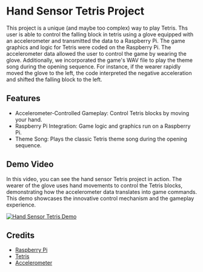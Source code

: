 # Hand Sensor Tetris Project

This project is a unique (and maybe too complex) way to play Tetris. Ths user is able to control the falling block in tetris using a glove equipped with an accelerometer and transmitted the data to a Raspberry Pi. The game graphics and logic for Tetris were coded on the Raspberry Pi. The accelerometer data allowed the user to control the game by wearing the glove. Additionally, we incorporated the game's WAV file to play the theme song during the opening sequence. For instance, if the wearer rapidly moved the glove to the left, the code interpreted the negative acceleration and shifted the falling block to the left.

## Features

- Accelerometer-Controlled Gameplay: Control Tetris blocks by moving your hand.
- Raspberry Pi Integration: Game logic and graphics run on a Raspberry Pi.
- Theme Song: Plays the classic Tetris theme song during the opening sequence.

## Demo Video

In this video, you can see the hand sensor Tetris project in action. The wearer of the glove uses hand movements to control the Tetris blocks, demonstrating how the accelerometer data translates into game commands. This demo showcases the innovative control mechanism and the gameplay experience.

[![Hand Sensor Tetris Demo](https://github.com/user-attachments/assets/2ed877f6-c5f0-4186-aea3-c5e899b5a349)](https://github.com/user-attachments/assets/2ed877f6-c5f0-4186-aea3-c5e899b5a349 "Hand Sensor Tetris Demo Video")

## Credits

- [Raspberry Pi](https://www.raspberrypi.org/)
- [Tetris](https://en.wikipedia.org/wiki/Tetris)
- [Accelerometer](https://en.wikipedia.org/wiki/Accelerometer)
